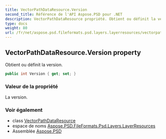 ```yaml
---
title: VectorPathDataResource.Version
second_title: Référence de l'API Aspose.PSD pour .NET
description: VectorPathDataResource propriété. Obtient ou définit la version.
type: docs
weight: 80
url: /fr/net/aspose.psd.fileformats.psd.layers.layerresources/vectorpathdataresource/version/
---
```

## VectorPathDataResource.Version property

Obtient ou définit la version.

```csharp
public int Version { get; set; }
```

### Valeur de la propriété

La version.

### Voir également

* class [VectorPathDataResource](../)
* espace de noms [Aspose.PSD.FileFormats.Psd.Layers.LayerResources](../../vectorpathdataresource/)
* Assemblée [Aspose.PSD](../../../)



